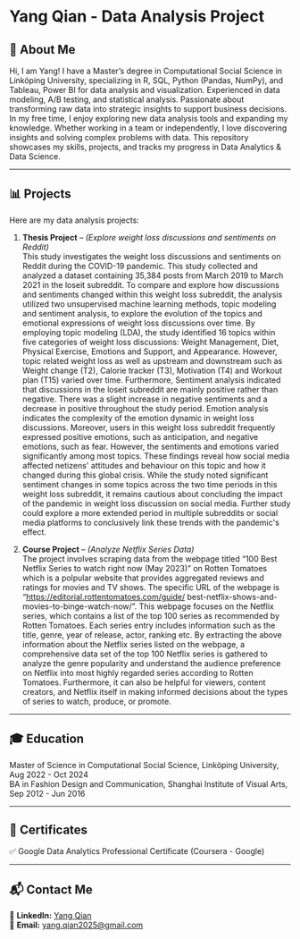 # Yang Qian - Data Analysis Project

## **👋 About Me**
Hi, I am Yang! I have a Master’s degree in Computational Social Science in Linköping University, specializing in R, SQL, Python (Pandas, NumPy), and Tableau, Power BI for data analysis and visualization. Experienced in data modeling, A/B testing, and statistical analysis. Passionate about transforming raw data into strategic insights to support business decisions. In my free time, I enjoy exploring new data analysis tools and expanding my knowledge. Whether working in a team or independently, I love discovering insights and solving complex problems with data. This repository showcases my skills, projects, and tracks my progress in Data Analytics & Data Science.

---

## **📊 Projects**
Here are my data analysis projects:

1. **Thesis Project** – *(Explore weight loss discussions and sentiments on Reddit)*  
This study investigates the weight loss discussions and sentiments on Reddit during the COVID-19 pandemic. This study collected and analyzed a dataset containing 35,384 posts from March 2019 to March 2021 in the loseit subreddit. To compare and explore how discussions and sentiments changed within this weight loss subreddit, the analysis utilized two unsupervised machine learning methods, topic modeling and sentiment analysis, to explore the evolution of the topics and emotional expressions of weight loss discussions over time. By employing topic modeling (LDA), the study identified 16 topics within five categories of weight loss discussions: Weight Management, Diet, Physical Exercise, Emotions and Support, and Appearance. However, topic related weight loss as well as upstream and downstream such as Weight change (T2), Calorie tracker (T3), Motivation (T4) and Workout plan (T15) varied over time. Furthermore, Sentiment analysis indicated that discussions in the loseit subreddit are mainly positive rather than negative. There was a slight increase in negative sentiments and a decrease in positive throughout the study period. Emotion analysis indicates the complexity of the emotion dynamic in weight loss discussions. Moreover, users in this weight loss subreddit frequently expressed positive emotions, such as anticipation, and negative emotions, such as fear. However, the sentiments and emotions varied significantly among most topics. These findings reveal how social media affected netizens' attitudes and behaviour on this topic and how it changed during this global crisis. While the study noted significant sentiment changes in some topics across the two time periods in this weight loss subreddit, it remains cautious about concluding the impact of the pandemic in weight loss discussion on social media. Further study could explore a more extended period in multiple subreddits or social media platforms to conclusively link these trends with the pandemic's effect.

2. **Course Project** – *(Analyze Netflix Series Data)*  
The project involves scraping data from the webpage titled “100 Best Netflix Series to watch right now (May
2023)” on Rotten Tomatoes which is a polpular website that provides aggregated reviews and ratings for
movies and TV shows. The specific URL of the webpage is “https://editorial.rottentomatoes.com/guide/
best-netflix-shows-and-movies-to-binge-watch-now/”. This webpage focuses on the Netflix series, which
contains a list of the top 100 series as recommended by Rotten Tomatoes. Each series entry includes
information such as the title, genre, year of release, actor, ranking etc.
By extracting the above information about the Netflix series listed on the webpage, a comprehensive data
set of the top 100 Netflix series is gathered to analyze the genre popularity and understand the audience
preference on Netflix into most highly regarded series according to Rotten Tomatoes. Furthermore, it can
also be helpful for viewers, content creators, and Netflix itself in making informed decisions about the types
of series to watch, produce, or promote.

---

## **🎓 Education**
Master of Science in Computational Social Science, Linköping University, Aug 2022 - Oct 2024  
BA in Fashion Design and Communication, Shanghai Institute of Visual Arts, Sep 2012 - Jun 2016

---

## **📜 Certificates**
✅ Google Data Analytics Professional Certificate (Coursera - Google)  

---

## **📬 Contact Me**
📌 **LinkedIn:** [Yang Qian](https://www.linkedin.com/in/yangqian86)  
📌 **Email:** yang.qian2025@gmail.com 
